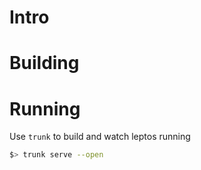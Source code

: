 # Intro

# Building

# Running

Use `trunk` to build and watch leptos running

```sh
$> trunk serve --open
```
